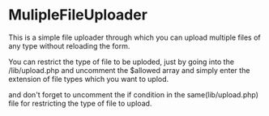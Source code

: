 # MulipleFileUploader

This is a simple file uploader through which you can upload multiple files of any type without reloading the form.

You can restrict the type of file to be uploded, just by going into the /lib/upload.php and uncomment the $allowed array and simply enter the extension of file types which you want to uplod.

and don't forget to uncomment the if condition in the same(lib/upload.php) file for restricting the type of file to upload.